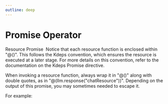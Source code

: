 ```yaml
---
outline: deep
---
```


# Promise Operator



Resource Promise ​
Notice that each resource function is enclosed within "@()". This follows the Kdeps convention, which ensures the resource is executed at a later stage. For more details on this convention, refer to the documentation on the Kdeps Promise directive.

When invoking a resource function, always wrap it in "@()" along with double quotes, as in "@(llm.response("chatResource"))". Depending on the output of this promise, you may sometimes needed to escape it.

For example:

